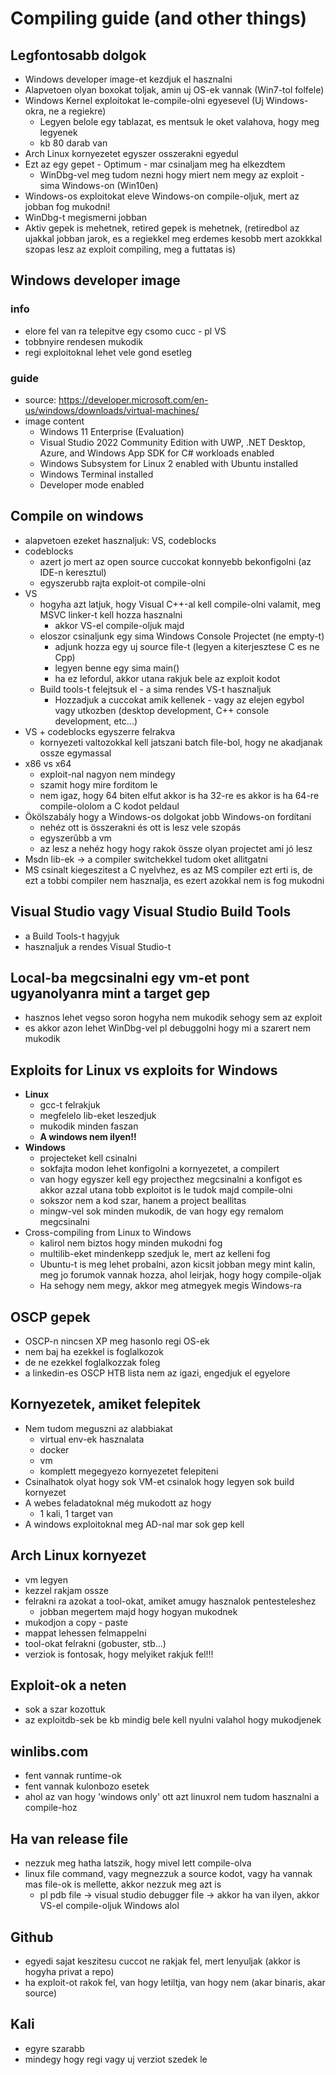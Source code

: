 # Compiling guide (and other things)
## Legfontosabb dolgok
* Windows developer image-et kezdjuk el hasznalni
* Alapvetoen olyan boxokat toljak, amin uj OS-ek vannak (Win7-tol folfele)
* Windows Kernel exploitokat le-compile-olni egyesevel (Uj Windows-okra, ne a regiekre)
  * Legyen belole egy tablazat, es mentsuk le oket valahova, hogy meg legyenek
  * kb 80 darab van
* Arch Linux kornyezetet egyszer osszerakni egyedul
* Ezt az egy gepet - Optimum - mar csinaljam meg ha elkezdtem
  * WinDbg-vel meg tudom nezni hogy miert nem megy az exploit - sima Windows-on (Win10en)
* Windows-os exploitokat eleve Windows-on compile-oljuk, mert az jobban fog mukodni!
* WinDbg-t megismerni jobban
* Aktiv gepek is mehetnek, retired gepek is mehetnek, (retiredbol az ujakkal jobban jarok, es a regiekkel meg erdemes kesobb mert azokkkal szopas lesz az exploit compiling, meg a futtatas is)
## Windows developer image
### info
* elore fel van ra telepitve egy csomo cucc - pl VS
* tobbnyire rendesen mukodik
* regi exploitoknal lehet vele gond esetleg
### guide
* source: https://developer.microsoft.com/en-us/windows/downloads/virtual-machines/
* image content
  * Windows 11 Enterprise (Evaluation)
  * Visual Studio 2022 Community Edition with UWP, .NET Desktop, Azure, and Windows App SDK for C# workloads enabled
  * Windows Subsystem for Linux 2 enabled with Ubuntu installed
  * Windows Terminal installed
  * Developer mode enabled
## Compile on windows
* alapvetoen ezeket hasznaljuk: VS, codeblocks
* codeblocks
  * azert jo mert az open source cuccokat konnyebb bekonfigolni (az IDE-n keresztul)
  * egyszerubb rajta exploit-ot compile-olni
* VS
  * hogyha azt latjuk, hogy Visual C++-al kell compile-olni valamit, meg MSVC linker-t kell hozza hasznalni
    * akkor VS-el compile-oljuk majd
  * eloszor csinaljunk egy sima Windows Console Projectet (ne empty-t)
    * adjunk hozza egy uj source file-t (legyen a kiterjesztese C es ne Cpp)
    * legyen benne egy sima main()
    * ha ez lefordul, akkor utana rakjuk bele az exploit kodot
  * Build tools-t felejtsuk el - a sima rendes VS-t hasznaljuk
    * Hozzadjuk a cuccokat amik kellenek - vagy az elejen egybol vagy utkozben (desktop development, C++ console development, etc...)
* VS + codeblocks egyszerre felrakva
  * kornyezeti valtozokkal kell jatszani batch file-bol, hogy ne akadjanak ossze egymassal
* x86 vs x64
  * exploit-nal nagyon nem mindegy
  * szamit hogy mire forditom le
  * nem igaz, hogy 64 biten elfut akkor is ha 32-re es akkor is ha 64-re compile-ololom a C kodot peldaul
* Ökölszabály hogy a Windows-os dolgokat jobb Windows-on fordítani
  * nehéz ott is összerakni és ott is lesz vele szopás
  * egyszerűbb a vm
  * az lesz a nehéz hogy hogy rakok össze olyan projectet ami jó lesz
* Msdn lib-ek -> a compiler switchekkel tudom oket allitgatni
* MS csinalt kiegeszitest a C nyelvhez, es az MS compiler ezt erti is, de ezt a tobbi compiler nem hasznalja, es ezert azokkal nem is fog mukodni
## Visual Studio vagy Visual Studio Build Tools
* a Build Tools-t hagyjuk
* hasznaljuk a rendes Visual Studio-t
## Local-ba megcsinalni egy vm-et pont ugyanolyanra mint a target gep
* hasznos lehet vegso soron hogyha nem mukodik sehogy sem az exploit
* es akkor azon lehet WinDbg-vel pl debuggolni hogy mi a szarert nem mukodik
## Exploits for Linux vs exploits for Windows
* **Linux**
  * gcc-t felrakjuk
  * megfelelo lib-eket leszedjuk
  * mukodik minden faszan
  * **A windows nem ilyen!!**
* **Windows**
  * projecteket kell csinalni
  * sokfajta modon lehet konfigolni a kornyezetet, a compilert
  * van hogy egyszer kell egy projecthez megcsinalni a konfigot es akkor azzal utana tobb exploitot is le tudok majd compile-olni
  * sokszor nem a kod szar, hanem a project beallitas
  * mingw-vel sok minden mukodik, de van hogy egy remalom megcsinalni
* Cross-compiling from Linux to Windows
  * kalirol nem biztos hogy minden mukodni fog
  * multilib-eket mindenkepp szedjuk le, mert az kelleni fog
  * Ubuntu-t is meg lehet probalni, azon kicsit jobban megy mint kalin, meg jo forumok vannak hozza, ahol leirjak, hogy hogy compile-oljak
  * Ha sehogy nem megy, akkor meg atmegyek megis Windows-ra
## OSCP gepek
* OSCP-n nincsen XP meg hasonlo regi OS-ek
* nem baj ha ezekkel is foglalkozok
* de ne ezekkel foglalkozzak foleg
* a linkedin-es OSCP HTB lista nem az igazi, engedjuk el egyelore
## Kornyezetek, amiket felepitek
* Nem tudom meguszni az alabbiakat
  * virtual env-ek hasznalata
  * docker
  * vm
  * komplett megegyezo kornyezetet felepiteni
* Csinalhatok olyat hogy sok VM-et csinalok hogy legyen sok build kornyezet
* A webes feladatoknal még mukodott az hogy
  * 1 kali, 1 target van
* A windows exploitoknal meg AD-nal mar sok gep kell
## Arch Linux kornyezet
* vm legyen
* kezzel rakjam ossze
* felrakni ra azokat a tool-okat, amiket amugy hasznalok pentesteleshez
  * jobban megertem majd hogy hogyan mukodnek
* mukodjon a copy - paste
* mappat lehessen felmappelni
* tool-okat felrakni (gobuster, stb...)
* verziok is fontosak, hogy melyiket rakjuk fel!!!
## Exploit-ok a neten
* sok a szar kozottuk
* az exploitdb-sek be kb mindig bele kell nyulni valahol hogy mukodjenek
## winlibs.com
* fent vannak runtime-ok
* fent vannak kulonbozo esetek
* ahol az van hogy 'windows only' ott azt linuxrol nem tudom hasznalni a compile-hoz
## Ha van release file
* nezzuk meg hatha latszik, hogy mivel lett compile-olva
* linux file command, vagy megnezzuk a source kodot, vagy ha vannak mas file-ok is mellette, akkor nezzuk meg azt is
  * pl pdb file -> visual studio debugger file -> akkor ha van ilyen, akkor VS-el compile-oljuk Windows alol
## Github
* egyedi sajat keszitesu cuccot ne rakjak fel, mert lenyuljak (akkor is hogyha privat a repo)
* ha exploit-ot rakok fel, van hogy letiltja, van hogy nem (akar binaris, akar source)
## Kali
* egyre szarabb
* mindegy hogy regi vagy uj verziot szedek le
